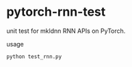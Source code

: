 # pytorch-rnn-test
unit test for mkldnn RNN APIs on PyTorch.

usage
```python
python test_rnn.py
```
